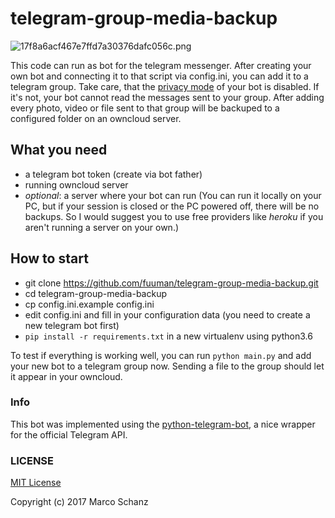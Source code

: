 # telegram-group-media-backup

![17f8a6acf467e7ffd7a30376dafc056c.png](https://pichoster.net/images/2017/06/11/17f8a6acf467e7ffd7a30376dafc056c.png)

This code can run as bot for the telegram messenger. After creating your own bot and connecting it to that script via config.ini, you can add it to a telegram group. Take care, that the [privacy mode](https://core.telegram.org/bots#privacy-mode) of your bot is disabled. If it's not, your bot cannot read the messages sent to your group. After adding every photo, video or file sent to that group will be backuped to a configured folder on an owncloud server. 

## What you need
- a telegram bot token (create via bot father)
- running owncloud server
- _optional_: a server where your bot can run (You can run it locally on your PC, but if your session is closed or the PC powered off, there will be no backups. So I would suggest you to use free providers like _heroku_ if you aren't running a server on your own.)


## How to start
- git clone https://github.com/fuuman/telegram-group-media-backup.git
- cd telegram-group-media-backup
- cp config.ini.example config.ini
- edit config.ini and fill in your configuration data (you need to create a new telegram bot first)
- `pip install -r requirements.txt` in a new virtualenv using python3.6

To test if everything is working well, you can run `python main.py` and add your new bot to a telegram group now. Sending a file to the group should let it appear in your owncloud.

### Info
This bot was implemented using the [python-telegram-bot](https://python-telegram-bot.org/), a nice wrapper for the official Telegram API.

### LICENSE
[MIT License](https://github.com/fuuman/telegram-group-media-backup/blob/master/LICENSE)

Copyright (c) 2017 Marco Schanz
